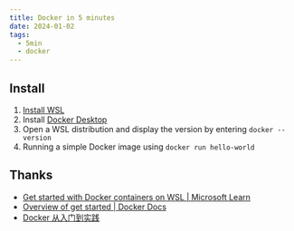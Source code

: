 ```yaml
---
title: Docker in 5 minutes
date: 2024-01-02
tags:
  - 5min
  - docker
---
```


## Install

1. [Install WSL](https://learn.microsoft.com/en-us/windows/wsl/install)
2. Install [Docker Desktop](https://docs.docker.com/docker-for-windows/wsl/#download)
3. Open a WSL distribution and display the version by entering `docker --version`
4. Running a simple Docker image using `docker run hello-world`




##  Thanks

- [Get started with Docker containers on WSL | Microsoft Learn](https://learn.microsoft.com/en-us/windows/wsl/tutorials/wsl-containers)
- [Overview of get started | Docker Docs](https://docs.docker.com/guides/get-started/)
- [Docker 从入门到实践](https://yeasy.gitbook.io/docker_practice/)